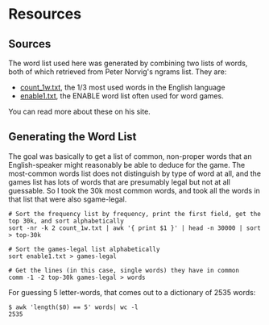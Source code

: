 # Resources
## Sources
The word list used here was generated by combining two lists of words, both of which retrieved from Peter Norvig's ngrams list. They are:

* [count_1w.txt](https://norvig.com/ngrams/count_1w.txt), the 1/3 most used words in the English language
* [enable1.txt](https://norvig.com/ngrams/enable1.txt), the ENABLE word list often used for word games.

You can read more about these on his site.

## Generating the Word List
The goal was basically to get a list of common, non-proper words that an English-speaker might reasonably be able to deduce for the game. The most-common words list does not distinguish by type of word at all, and the games list has lots of words that are presumably legal but not at all guessable. So I took the 30k most common words, and took all the words in that list that were also sgame-legal.

```
# Sort the frequency list by frequency, print the first field, get the top 30k, and sort alphabetically
sort -nr -k 2 count_1w.txt | awk '{ print $1 }' | head -n 30000 | sort > top-30k

# Sort the games-legal list alphabetically
sort enable1.txt > games-legal

# Get the lines (in this case, single words) they have in common
comm -1 -2 top-30k games-legal > words
```

For guessing 5 letter-words, that comes out to a dictionary of 2535 words:

```
$ awk 'length($0) == 5' words| wc -l
2535
```
